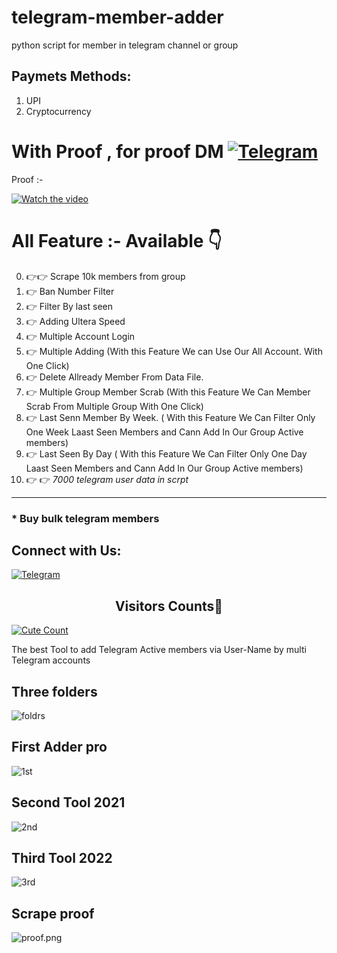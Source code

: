 # telegram-member-adder
python script for member in telegram channel or group

## Paymets Methods:
1. UPI
2. Cryptocurrency


# With Proof , for proof DM [![Telegram](https://img.shields.io/badge/@dosa845-%23F7DF1C?style=flat-square&logo=telegram&logoColor=white)](https://t.me/dosa845)

Proof :- 

[![Watch the video](https://img.youtube.com/vi/fMCjni9ny18/maxresdefault.jpg)](https://youtu.be/fMCjni9ny18)

# All Feature :- Available 👇
0. 👉👉 Scrape 10k members from group
1. 👉 Ban Number Filter
2. 👉 Filter By last seen
3. 👉 Adding Ultera Speed
4. 👉 Multiple Account Login
5. 👉 Multiple Adding (With this Feature We can Use Our All Account. With One Click)
6. 👉 Delete Allready Member From Data File.
7. 👉 Multiple Group Member Scrab (With this Feature We Can Member Scrab From Multiple Group With One Click)
8. 👉 Last Senn Member By Week. ( With this Feature We Can Filter Only One Week Laast Seen Members and Cann Add In Our Group Active members)
9. 👉 Last Seen By Day ( With this Feature We Can Filter Only One Day Laast Seen Members and Cann Add In Our Group Active members)
10. 👉 👉 *7000 telegram user data in scrpt*
----------------------------------------------------------------------------------------------------------------------

### * Buy bulk telegram members

## Connect with Us:

[![Telegram](https://img.shields.io/badge/@dosa845-%23F7DF1C?style=flat-square&logo=telegram&logoColor=white)](https://t.me/dosa845)

<h2 align="center">Visitors Counts👀</h2>
<a href="https://github.com/redevil1/telegram-member-adder"><img alt="Cute Count" src="https://count.getloli.com/get/@telegram-member-adder?theme=rule34" /></a>

The best Tool to add Telegram Active members via User-Name by multi Telegram accounts 

## Three folders

![foldrs](t.png)

## First Adder pro

![1st](t1.png)

## Second Tool 2021

![2nd](t2.png)

## Third Tool 2022

![3rd](t3.png)

## Scrape proof

![proof.png](proofs.png)


